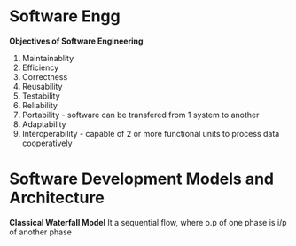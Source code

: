 # Software Engg
  <b>Objectives of Software Engineering</b>
  1. Maintainablity
  2. Efficiency
  3. Correctness
  4. Reusability
  5. Testability
  6. Reliability
  7. Portability - software can be transfered from 1 system to another
  8. Adaptability
  9. Interoperability - capable of 2 or more functional units to process data cooperatively
  
# Software Development Models and Architecture
  <b>Classical Waterfall Model</b>
  It a sequential flow, where o.p of one phase is i/p of another phase
  
